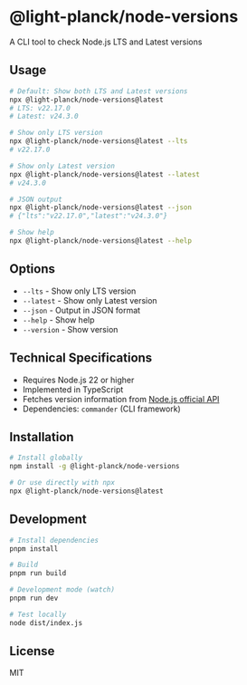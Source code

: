 # @light-planck/node-versions

A CLI tool to check Node.js LTS and Latest versions

## Usage

```bash
# Default: Show both LTS and Latest versions
npx @light-planck/node-versions@latest
# LTS: v22.17.0
# Latest: v24.3.0

# Show only LTS version
npx @light-planck/node-versions@latest --lts
# v22.17.0

# Show only Latest version
npx @light-planck/node-versions@latest --latest
# v24.3.0

# JSON output
npx @light-planck/node-versions@latest --json
# {"lts":"v22.17.0","latest":"v24.3.0"}

# Show help
npx @light-planck/node-versions@latest --help
```

## Options

- `--lts` - Show only LTS version
- `--latest` - Show only Latest version
- `--json` - Output in JSON format
- `--help` - Show help
- `--version` - Show version

## Technical Specifications

- Requires Node.js 22 or higher
- Implemented in TypeScript
- Fetches version information from [Node.js official API](https://nodejs.org/dist/index.json)
- Dependencies: `commander` (CLI framework)

## Installation

```bash
# Install globally
npm install -g @light-planck/node-versions

# Or use directly with npx
npx @light-planck/node-versions@latest
```

## Development

```bash
# Install dependencies
pnpm install

# Build
pnpm run build

# Development mode (watch)
pnpm run dev

# Test locally
node dist/index.js
```

## License

MIT

